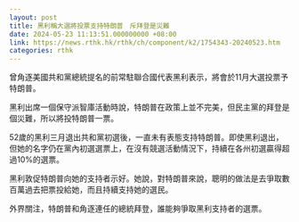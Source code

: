 ```yaml
---
layout: post
title: 黑利稱大選將投票支持特朗普　斥拜登是災難
date: 2024-05-23 11:13:51.000000000 +08:00
link: https://news.rthk.hk/rthk/ch/component/k2/1754343-20240523.htm
categories: rthk
---
```


曾角逐美國共和黨總統提名的前常駐聯合國代表黑利表示，將會於11月大選投票予特朗普。

黑利出席一個保守派智庫活動時說，特朗普在政策上並不完美，但民主黨的拜登是個災難，所以將投特朗普一票。

52歲的黑利三月退出共和黨初選後，一直未有表態支持特朗普。即使黑利退出，但她的名字仍在黨內初選選票上，在沒有競選活動情況下，持續在各州初選贏得超過10%的選票。

黑利敦促特朗普向她的支持者示好。她說，對特朗普來說，聰明的做法是去爭取數百萬過去把票投給她，而且持續支持她的選民。

外界關注，特朗普和角逐連任的總統拜登，誰能夠爭取黑利支持者的選票。
